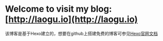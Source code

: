 # Welcome to visit my blog: [http://laogu.io](http://laogu.io)

该博客是基于Hexo建立的，想要在github上搭建免费的博客可参见[Hexo官网文档](https://hexo.io/zh-cn/docs/index.html)

